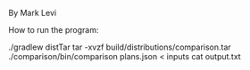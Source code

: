 By Mark Levi


How to run the program:

./gradlew distTar
tar -xvzf build/distributions/comparison.tar
./comparison/bin/comparison plans.json < inputs
cat output.txt